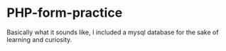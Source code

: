 # PHP-form-practice

Basically what it sounds like, I included a mysql database for the sake of learning and curiosity.
